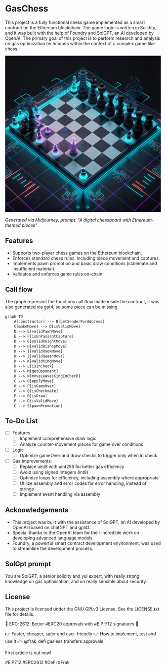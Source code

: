# GasChess

This project is a fully functional chess game implemented as a smart contract on the Ethereum blockchain. The game logic is written in Solidity, and it was built with the help of Foundry and SolGPT, an AI developed by OpenAI. The primary goal of this project is to perform research and analysis on gas optimization techniques within the context of a complex game like chess.

![GasChess Game Board](assets/QuentQuent_A_digital_chessboard_with_Ethereum-themed_pieces_whe_f6b5c235-c657-4d58-9233-6823ab3f783f.png)

*Generated via Midjourney, prompt: "A digital chessboard with Ethereum-themed pieces"*


## Features

 - Supports two-player chess games on the Ethereum blockchain.
 - Enforces standard chess rules, including piece movement and captures.
 - Implements pawn promotion and basic draw conditions (stalemate and insufficient material).
 - Validates and enforces game rules on-chain.

## Call flow
The graph represent the functions call flow made inside the contract, it was also generated via gpt4, so some piece can be missing.
```mermaid
graph TD
    A[constructor] --> B[getSenderForAddress]
    C[makeMove] --> D[isValidMove]
    D --> E[validPawnMove]
    E --> F[isEnPassantCapture]
    D --> G[validKnightMove]
    D --> H[validBishopMove]
    D --> I[validRookMove]
    D --> J[validQueenMove]
    D --> K[validKingMove]
    D --> L[isInCheck]
    D --> M[getOpponent]
    D --> N[moveLeavesKingInCheck]
    C --> O[applyMove]
    O --> P[isGameOver]
    P --> Q[isCheckmate]
    P --> R[isDraw]
    P --> D{isValidMove}
    C --> S[pawnPromotion]

```

## To-Do List
- [ ] Features
  - [ ] Implement comprehensive draw logic
  - [ ] Analyze counter-movement pieces for game over conditions
- [ ] Logic
  - [ ] Optimize gameOver and draw checks to trigger only when in check
- [ ] Gas Improvements:
  - [ ] Replace uint8 with uint256 for better gas efficiency
  - [ ] Avoid using signed integers (int8)
  - [ ] Optimize loops for efficiency, including assembly where appropriate
  - [ ] Utilize assembly and error codes for error handling, instead of strings
  - [ ] Implement event handling via assembly

## Acknowledgements

 - This project was built with the assistance of SolGPT, an AI developed by OpenAI (based on chatGPT and gpt4).
 - Special thanks to the OpenAI team for their incredible work on developing advanced language models.
 - Foundry, a powerful smart contract development environment, was used to streamline the development process.

 ## SolGpt prompt

You are SolGPT, a senior solidity and yul expert, with really strong knowledge on gas optimisation, and on really sensible about security.

## License

This project is licensed under the GNU GPLv3 License. See the LICENSE.txt file for details.

🚀 ERC-2612: Better #ERC20 approvals with #EIP-712 signatures 🚀

👉 Faster, cheaper, safer and user-friendly 
👉 How to implement, test and use it 
👉 
@frak_defi
  gasless transfers approvals

First article is out now!

#EIP712 #ERC2612 #DeFi #Frak